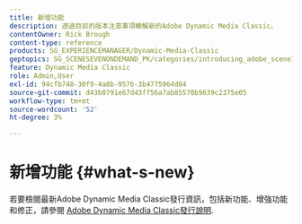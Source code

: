 ```yaml
---
title: 新增功能
description: 透過目前的版本注意事項瞭解新的Adobe Dynamic Media Classic。
contentOwner: Rick Brough
content-type: reference
products: SG_EXPERIENCEMANAGER/Dynamic-Media-Classic
geptopics: SG_SCENESEVENONDEMAND_PK/categories/introducing_adobe_scene7
feature: Dynamic Media Classic
role: Admin,User
exl-id: 94cfb748-30f9-4a8b-9576-3b4775964d04
source-git-commit: d43b0791e67d43ff56a7ab85570b9639c2375e05
workflow-type: tm+mt
source-wordcount: '52'
ht-degree: 3%

---
```


# 新增功能 {#what-s-new}

若要檢閱最新Adobe Dynamic Media Classic發行資訊，包括新功能、增強功能和修正，請參閱 [Adobe Dynamic Media Classic發行說明](https://experienceleague.adobe.com/docs/dynamic-media-developer-resources/release-notes/s7rn2017.html).
